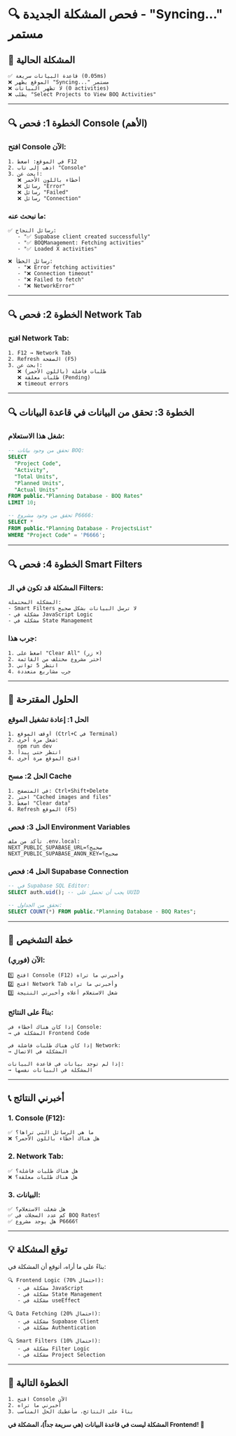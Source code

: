 # 🔍 فحص المشكلة الجديدة - "Syncing..." مستمر

## 🎯 **المشكلة الحالية**

```
✅ قاعدة البيانات سريعة (0.05ms)
❌ الموقع يظهر "Syncing..." مستمر
❌ لا تظهر البيانات (0 activities)
❌ يطلب "Select Projects to View BOQ Activities"
```

---

## 🔍 **الخطوة 1: فحص Console (الأهم)**

### **افتح Console الآن:**

```
1. في الموقع: اضغط F12
2. اذهب إلى تاب "Console"
3. ابحث عن:
   ❌ أخطاء باللون الأحمر
   ❌ رسائل "Error"
   ❌ رسائل "Failed"
   ❌ رسائل "Connection"
```

### **ما نبحث عنه:**

```
✅ رسائل النجاح:
   - "✅ Supabase client created successfully"
   - "✅ BOQManagement: Fetching activities"
   - "✅ Loaded X activities"

❌ رسائل الخطأ:
   - "❌ Error fetching activities"
   - "❌ Connection timeout"
   - "❌ Failed to fetch"
   - "❌ NetworkError"
```

---

## 🔍 **الخطوة 2: فحص Network Tab**

### **افتح Network Tab:**

```
1. F12 → Network Tab
2. Refresh الصفحة (F5)
3. ابحث عن:
   ❌ طلبات فاشلة (باللون الأحمر)
   ❌ طلبات معلقة (Pending)
   ❌ timeout errors
```

---

## 🔍 **الخطوة 3: تحقق من البيانات في قاعدة البيانات**

### **شغل هذا الاستعلام:**

```sql
-- تحقق من وجود بيانات BOQ:
SELECT 
  "Project Code",
  "Activity",
  "Total Units",
  "Planned Units",
  "Actual Units"
FROM public."Planning Database - BOQ Rates"
LIMIT 10;

-- تحقق من وجود مشروع P6666:
SELECT *
FROM public."Planning Database - ProjectsList"
WHERE "Project Code" = 'P6666';
```

---

## 🔍 **الخطوة 4: فحص Smart Filters**

### **المشكلة قد تكون في الـ Filters:**

```
المشكلة المحتملة:
- Smart Filters لا ترسل البيانات بشكل صحيح
- مشكلة في JavaScript Logic
- مشكلة في State Management
```

### **جرب هذا:**

```
1. اضغط على "Clear All" (زر ×)
2. اختر مشروع مختلف من القائمة
3. انتظر 5 ثواني
4. جرب مشاريع متعددة
```

---

## 🔧 **الحلول المقترحة**

### **الحل 1: إعادة تشغيل الموقع**

```
1. أوقف الموقع (Ctrl+C في Terminal)
2. شغل مرة أخرى:
   npm run dev
3. انتظر حتى يبدأ
4. افتح الموقع مرة أخرى
```

### **الحل 2: مسح Cache**

```
1. في المتصفح: Ctrl+Shift+Delete
2. اختر "Cached images and files"
3. اضغط "Clear data"
4. Refresh الموقع (F5)
```

### **الحل 3: فحص Environment Variables**

```
تأكد من ملف .env.local:
NEXT_PUBLIC_SUPABASE_URL=صحيح؟
NEXT_PUBLIC_SUPABASE_ANON_KEY=صحيح؟
```

### **الحل 4: فحص Supabase Connection**

```sql
-- في Supabase SQL Editor:
SELECT auth.uid(); -- يجب أن تحصل على UUID

-- تحقق من الجداول:
SELECT COUNT(*) FROM public."Planning Database - BOQ Rates";
```

---

## 🎯 **خطة التشخيص**

### **الآن (فوري):**

```
1️⃣ افتح Console (F12) وأخبرني ما تراه
2️⃣ افتح Network Tab وأخبرني ما تراه
3️⃣ شغل الاستعلام أعلاه وأخبرني النتيجة
```

### **بناءً على النتائج:**

```
إذا كان هناك أخطاء في Console:
→ المشكلة في Frontend Code

إذا كان هناك طلبات فاشلة في Network:
→ المشكلة في الاتصال

إذا لم توجد بيانات في قاعدة البيانات:
→ المشكلة في البيانات نفسها
```

---

## 📞 **أخبرني النتائج**

### **1. Console (F12):**
```
✅ ما هي الرسائل التي تراها؟
❌ هل هناك أخطاء باللون الأحمر؟
```

### **2. Network Tab:**
```
✅ هل هناك طلبات فاشلة؟
❌ هل هناك طلبات معلقة؟
```

### **3. البيانات:**
```
✅ هل شغلت الاستعلام؟
✅ كم عدد السجلات في BOQ Rates؟
✅ هل يوجد مشروع P6666؟
```

---

## 💡 **توقع المشكلة**

بناءً على ما أراه، أتوقع أن المشكلة في:

```
🔍 Frontend Logic (70% احتمال):
   - مشكلة في JavaScript
   - مشكلة في State Management
   - مشكلة في useEffect

🔍 Data Fetching (20% احتمال):
   - مشكلة في Supabase Client
   - مشكلة في Authentication

🔍 Smart Filters (10% احتمال):
   - مشكلة في Filter Logic
   - مشكلة في Project Selection
```

---

## 🚀 **الخطوة التالية**

```
1. افتح Console الآن
2. أخبرني ما تراه
3. بناءً على النتائج، سأعطيك الحل المناسب
```

**المشكلة ليست في قاعدة البيانات (هي سريعة جداً)، المشكلة في Frontend! 🎯**
